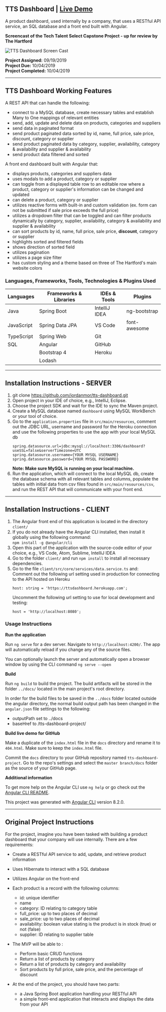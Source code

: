 ## TTS Dashboard | [Live Demo](https://jordanmor.github.io/tts-dashboard-project/)

A product dashboard, used internally by a company, that uses a RESTful API service, an SQL database and a front end built with Angular.

**Screencast of the Tech Talent Select Capstone Project - up for review by The Hartford** 

![TTS Dashboard Screen Cast](tts-dashboard-screencast.gif) 

**Project Assigned:** 09/19/2019  
**Project Due:** 10/04/2019  
**Project Completed:** 10/04/2019

---

## TTS Dashboard Working Features
A REST API that can handle the following:
- connect to a MySQL database, create necessary tables and establish Many to One mappings of relevant entities 
- send, add, update and delete data on products, categories and suppliers
- send data in paginated format
- send product paginated data sorted by id, name, full price, sale price, discount, category or supplier
- send product paginated data by category, supplier, availability, category & availability and supplier & availability
- send product data filtered and sorted  

A front end dashboard built with Angular that:
- displays products, categories and suppliers data
- uses modals to add a product, category or supplier
- can toggle from a displayed table row to an editable row where a product, category or supplier's information can be changed and updated
- can delete a product, category or supplier
- utilizes reactive forms with built-in and custom validation (ex. form can not be submitted if sale price exceeds the full price)
- utilizes a dropdown filter that can be toggled and can filter products dynamically by category, supplier, availability, category & availability and supplier & availability
- can sort products by id, name, full price, sale price, **discount**, category or supplier
- highlights sorted and filtered fields
- shows direction of sorted field
- utilizes pagination
- utilizes a page size filter
- has custom styling and a theme based on three of The Hartford's main website colors


### Languages, Frameworks, Tools, Technologies & Plugins Used

| Languages | Frameworks & Libraries | IDEs & Tools  | Plugins       |
| ------------- | ------------------ | ------------- | ------------- | 
| Java          | Spring Boot        | IntelliJ IDEA | ng-bootstrap  |
| JavaScript    | Spring Data JPA    | VS Code       | font-awesome  | 
| TypeScript    | Spring Web         | Git           |               |
| SQL           | Angular            | GitHub        |               |
|               | Bootstrap 4        | Heroku        |               |
|               | Lodash             |               |               |

---

## Installation Instructions - SERVER
1. git clone https://github.com/jordanmor/tts-dashboard.git
2. Open project in your IDE of choice, e.g., IntelliJ, Eclipse.
3. Choose the project SDK and wait for the IDE to sync the Maven project.
4. Create a MySQL database named `dashboard` using MySQL WorkBench or your tool of choice.
5. Go to the `application.properties` file in `src/main/resources`, comment out the JDBC URL, username and password 
for the Heroku connection and use the following properties to use the app with your local MySQL db
    ```
    spring.datasource.url=jdbc:mysql://localhost:3306/dashboard?useSSL=false&serverTimezone=UTC
    spring.datasource.username={YOUR MYSQL USERNAME}
    spring.datasource.password={YOUR MYSQL PASSWORD}
    ```    
    **Note: Make sure MySQL is running on your local machine.**  
5. Run the application, which will connect to the local MySQL db, create the database schema with all relevant tables and columns, populate the tables with initial data from csv files found in `src/main/resources/csv`, and run the REST API that will communicate with your front end.

 ---

## Installation Instructions - CLIENT

1. The Angular front end of this application is located in the directory `client/`
2. If you do not already have the Angular CLI installed, then install it globally using the following command:  
`npm install -g @angular/cli`
3. Open this part of the application with the source-code editor of your choice, e.g., VS Code, Atom, Sublime, IntelliJ IDEA
4. Go to the folder `client/` and run `npm install` to install all necessary dependencies.
5. Go to the file `client/src/core/services/data.service.ts` and:  
  Comment out the following url setting used in production for connecting to the API hosted on Heroku
      ```
    host: string = 'https://ttsdashboard.herokuapp.com';
    ```
    Uncomment the following url setting to use for local development and testing:
    ```
    host = 'http://localhost:8080';
    ```

### Usage Instructions

**Run the application**

Run `ng serve` for a dev server. Navigate to `http://localhost:4200/`. The app will automatically reload if you change any of the source files.  

You can optionally launch the server and automatically open a browser window by using the CLI command `ng serve --open`

**Build**

Run `ng build` to build the project. The build artifacts will be stored in the folder `../docs/` located in the main project's root directory.

In order for the build files to be saved in the `../docs` folder located outside the angular directory, the normal build output path has been changed in the `angular.json` file settings to the following:
- outputPath set to ../docs
- baseHref to /tts-dashboard-project/

**Build live demo for GitHub** 

Make a duplicate of the `index.html` file in the `docs` directory and rename it to `404.html`. Make sure to keep the `index.html` file.

Commit the `docs` directory to your GitHub repository named `tts-dashboard-project`. Go to the repo's settings and select the `master branch/docs` folder as the source of your GitHub page.

**Additional information**  

To get more help on the Angular CLI use `ng help` or go check out the [Angular CLI README](https://github.com/angular/angular-cli/blob/master/README.md).

This project was generated with [Angular CLI](https://github.com/angular/angular-cli) version 8.2.0.

----

## Original Project Instructions

For the project, imagine you have been tasked with building a product dashboard that your company will use internally. There are a few requirements:

- Create a RESTful API service to add, update, and retrieve product information
- Uses Hibernate to interact with a SQL database
- Utilizes Angular on the front-end 

- Each product is a record with the following columns:
  - id: unique identifier
  - name
  - category: ID relating to category table
  - full_price: up to two places of decimal
  - sale_price: up to two places of decimal
  - availability: boolean value stating is the product is in stock (true) or not (false)
  - supplier: ID relating to supplier table

- The MVP will be able to :
  - Perform basic CRUD functions
  - Return a list of products by category
  - Return a list of products by category and availability
  - Sort products by full price, sale price, and the percentage of discount

- At the end of the project, you should have two parts: 
  - a Java Spring Boot application handling your RESTful API
  - a simple front-end application that interacts and displays the data from your API